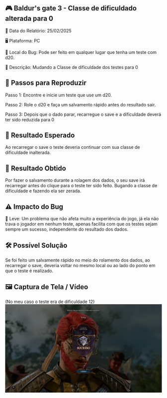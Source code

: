 ## 🎮 Baldur's gate 3 - Classe de dificuldado alterada para 0

📅 Data do Relatório: 25/02/2025

🖥️ Plataforma: PC

📍 Local do Bug: Pode ser feito em qualquer lugar que tenha um teste com d20.

📝 Descrição: Mudando a Classe de dificuldade dos testes para 0

## 🔄 Passos para Reproduzir 

Passo 1: Encontre e inicie um teste que use um d20.

Passo 2: Role o d20 e faça um salvamento rápido antes do resultado sair. 

Passo 3: Depois que o dado parar, recarregue o save e a dificuldade deverá ter sido reduzida para 0

## 🎯 Resultado Esperado 

Ao recarregar o save o teste deveria continuar com sua classe de dificuldade inalterada.
## 🚨 Resultado Obtido 

Por fazer o salvamento durante a rolagem dos dados, o seu save irá recarregar antes do clique para o teste ter sido feito. Bugando a classe de dificuldade e fazendo ela ser zerada.  

## ⚠ Impacto do Bug 

🔹 Leve: Um problema que não afeta muito a experiência do jogo, já ela não trava o jogador em nenhum teste, apenas facilita com que os testes sejam sempre um sucesso, independente do resultado dos dados. 

## 🛠 Possível Solução 

Se foi feito um salvamente rápido no meio do rolamento dos dados, ao recarregar o save, deveria voltar no mesmo local ou ao lado do ponto em que o teste é realizado.  

## 🖼️ Captura de Tela / Vídeo 

(No meu caso o teste era de dificuldade 12)
![Bug do Baldur´s Gate 3](https://github.com/Pedr0-Raposo/Portfolio_Beta_Tester/blob/main/Bugs%20Relatados/imagens/%5BBG3%5D-Dado.png)



